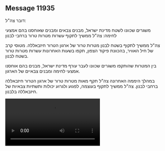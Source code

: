 ## Message 11935

דובר צה"ל:

משגרים שכוונו לשטח מדינת ישראל, מבנים צבאים ומבנים שאוחסנו בהם אמצעי לחימה: צה"ל ממשיך לתקוף עשרות מטרות טרור ברחבי לבנון

צה"ל ממשיך לתקוף בשטח לבנון מטרות טרור של ארגון הטרור חיזבאללה.
מטוסי קרב של חיל האוויר, בהכוונת פיקוד הצפון, תקפו בשעות האחרונות עשרות מטרות טרור בשטח לבנון. 

בין המטרות שהותקפו משגרים שכוונו לעבר עורף מדינת ישראל, מבנים בהם אוחסנו אמצעי לחימה ומבנים צבאיים של הארגון.

במהלך היממה האחרונה צה"ל תקף מאות מטרות טרור של ארגון הטרור חיזבאללה ברחבי לבנון.
צה"ל ממשיך לתקוף בעוצמה, לפגוע ולגרוע יכולות ותשתיות צבאיות של חיזבאללה בלבנון.

![Video](https://data.iron-swords.co.il/2024/September/29/https://data.iron-swords.co.il/2024/September/29/11935/11935_media.mp4)
